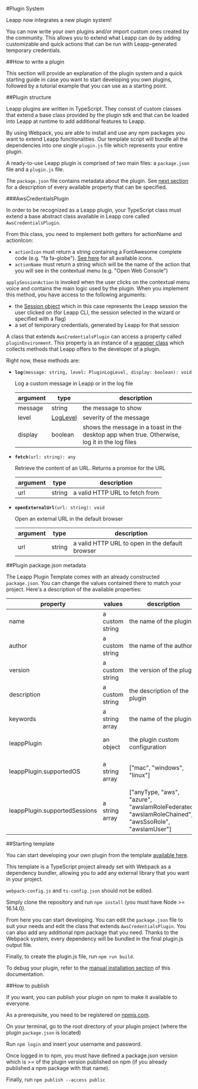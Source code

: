 #Plugin System

Leapp now integrates a new plugin system! 

You can now write your own plugins and/or import custom ones created by the community. This allows you to extend what Leapp can do by adding customizable and quick actions that can be run with
Leapp-generated temporary credentials.

##How to write a plugin

This section will provide an explanation of the plugin system and a quick starting guide in case you want to start developing you own plugins, followed by a tutorial example that you can use as a starting point.

##Plugin structure

Leapp plugins are written in TypeScript. They consist of custom classes that extend a base class provided by the plugin sdk and that can be loaded into Leapp at runtime to add additional features to Leapp.

By using Webpack, you are able to install and use any npm packages you want to extend Leapp functionalities. Our template script will bundle all the dependencies into one single `plugin.js` file which represents your entire plugin.

A ready-to-use Leapp plugin is comprised of two main files: a `package.json` file and a `plugin.js` file.

The `package.json` file contains metadata about the plugin. See [next section](/built-in-features/plugin-system-documentation/#plugin-packagejson-metadata) for a description of every available property that can be specified.

###AwsCredentialsPlugin

In order to be recognized as a Leapp plugin, your TypeScript class must extend a base abstract class available in Leapp core called `AwsCredentialsPlugin`.

From this class, you need to implement both getters for actionName and actionIcon:

- `actionIcon` must return a string containing a FontAwesome complete code (e.g. "fa fa-globe"). [See here](https://fontawesome.com/v5/search) for all available icons.
- `actionName` must return a string which will be the name of the action that you will see in the contextual menu (e.g. "Open Web Console")

`applySessionAction` is invoked when the user clicks on the contextual menu voice and contains the main logic used by the plugin.
When you implement this method, you have access to the following arguments:

- the [Session object](https://github.com/Noovolari/leapp/blob/master/packages/core/src/models/session.ts) which in this case represents the Leapp session the user clicked on (for Leapp CLI, the session selected in the wizard or specified with a flag)
- a set of temporary credentials, generated by Leapp for that session

A class that extends `AwsCredentialsPlugin` can access a property called `pluginEnvironment`. This property is an instance of a [wrapper class](https://github.com/Noovolari/leapp/blob/master/packages/core/src/plugin-sdk/plugin-environment.ts) which collects methods that Leapp offers to the developer of a plugin.

Right now, these methods are:

- **`log`**`(message: string, level: PluginLogLevel, display: boolean): void`

  Log a custom message in Leapp or in the log file

  | argument          | type |  description |
  | -------------------------- | --------- | --------|
  | message   | string     | the message to show  |
  | level    | [LogLevel](https://github.com/Noovolari/leapp/blob/master/packages/core/src/plugin-sdk/plugin-log-level.ts)   | severity of the message   |
  | display    | boolean     | shows the message in a toast in the desktop app when true. Otherwise, log it in the log files   |

- **`fetch`**`(url: string): any`

  Retrieve the content of an URL. Returns a promise for the URL

  | argument          | type |  description |
  | -------------------------- | --------- | --------|
  | url   | string     | a valid HTTP URL to fetch from |


- **`openExternalUrl`**`(url: string): void`

  Open an external URL in the default browser

  | argument          | type |  description |
  | -------------------------- | --------- | --------|
  | url   | string     | a valid HTTP URL to open in the default browser |


##Plugin package.json metadata

The Leapp Plugin Template comes with an already constructed `package.json`. You can change the values contained there to match your project.
Here's a description of the available properties:

| property          | values |  description | constraints |
| -------------------------- | --------- | --------| ----- |
| name   | a custom string     | the name of the plugin | the same used in the plugin folder |
| author   | a custom string     | the name of the author | none |
| version   | a custom string     | the version of the plugin | must be a semver string |
| description   | a custom string     | the description of the plugin | none |
| keywords   | a string array     | the name of the plugin | must contain at least "leapp-plugin" |
| leappPlugin   | an object     | the plugin custom configuration | must contain at least "supportedOS" and "supportedSessions" |
| leappPlugin.supportedOS   | a string array     | ["mac", "windows", "linux"] | if not specified, all OSs will be considered compatible |
| leappPlugin.supportedSessions   | a string array         | ["anyType, "aws", "azure", "awsIamRoleFederated", "awsIamRoleChained", "awsSsoRole", "awsIamUser"] | at least one of these values must be specified |


##Starting template

You can start developing your own plugin from the template [available here](https://github.com/Noovolari/leapp-plugin-template).

This template is a TypeScript project already set with Webpack as a dependency bundler, allowing you to add any external library that you want in your project.

`webpack-config.js` and `ts-config.json` should not be edited.

Simply clone the repository and run `npm install` (you must have Node >= 16.14.0).

From here you can start developing. You can edit the `package.json` file to suit your needs and edit the class that extends `AwsCredentialsPlugin`. You can also add any additional npm package that you need. Thanks to the Webpack system, every dependency will be bundled in the final plugin.js output file. 

Finally, to create the plugin.js file, run `npm run build`.

To debug your plugin, refer to the [manual installation section](/built-in-features/plugin-system-usage/#install-manually) of this documentation.

##How to publish

If you want, you can publish your plugin on npm to make it available to everyone.

As a prerequisite, you need to be registered on [npmjs.com](https://www.npmjs.com/).

On your terminal, go to the root directory of your plugin project (where the plugin `package.json` is located)

Run `npm login` and insert your username and password.

Once logged in to npm, you must have defined a package.json version which is >= of the plugin version published on npm (if you already published a npm package with that name).

Finally, run `npm publish --access public`

